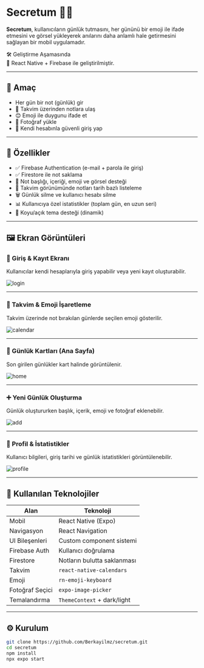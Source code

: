 # Secretum 📓🔐

**Secretum**, kullanıcıların günlük tutmasını, her gününü bir emoji ile ifade etmesini ve görsel yükleyerek anılarını daha anlamlı hale getirmesini sağlayan bir mobil uygulamadır.

🛠️ Geliştirme Aşamasında  
🚀 React Native + Firebase ile geliştirilmiştir.

---

## 🎯 Amaç

- Her gün bir not (günlük) gir
- 📅 Takvim üzerinden notlara ulaş
- 😊 Emoji ile duygunu ifade et
- 📸 Fotoğraf yükle
- 🔐 Kendi hesabınla güvenli giriş yap

---

## 🧪 Özellikler

- ✅ Firebase Authentication (e-mail + parola ile giriş)
- ✅ Firestore ile not saklama
- 📝 Not başlığı, içeriği, emoji ve görsel desteği
- 📆 Takvim görünümünde notları tarih bazlı listeleme
- 🗑️ Günlük silme ve kullanıcı hesabı silme
- 📊 Kullanıcıya özel istatistikler (toplam gün, en uzun seri)
- 🎨 Koyu/açık tema desteği (dinamik)

---

## 🖼️ Ekran Görüntüleri

### 🔐 Giriş & Kayıt Ekranı
Kullanıcılar kendi hesaplarıyla giriş yapabilir veya yeni kayıt oluşturabilir.

![login](screenshots/login.png)

---

### 📅 Takvim & Emoji İşaretleme
Takvim üzerinde not bırakılan günlerde seçilen emoji gösterilir.

![calendar](screenshots/calendar.png)

---

### 📓 Günlük Kartları (Ana Sayfa)
Son girilen günlükler kart halinde görüntülenir.

![home](screenshots/home.png)

---

### ➕ Yeni Günlük Oluşturma
Günlük oluştururken başlık, içerik, emoji ve fotoğraf eklenebilir.

![add](screenshots/add-note.png)

---

### 🧑 Profil & İstatistikler
Kullanıcı bilgileri, giriş tarihi ve günlük istatistikleri görüntülenebilir.

![profile](screenshots/profile.png)

---

## 🧱 Kullanılan Teknolojiler

| Alan            | Teknoloji                    |
|-----------------|------------------------------|
| Mobil           | React Native (Expo)          |
| Navigasyon      | React Navigation             |
| UI Bileşenleri  | Custom component sistemi     |
| Firebase Auth   | Kullanıcı doğrulama          |
| Firestore       | Notların bulutta saklanması  |
| Takvim          | `react-native-calendars`     |
| Emoji          | `rn-emoji-keyboard`          |
| Fotoğraf Seçici | `expo-image-picker`          |
| Temalandırma    | `ThemeContext` + dark/light  |

---

## ⚙️ Kurulum

```bash
git clone https://github.com/Berkayilmz/secretum.git
cd secretum
npm install
npx expo start